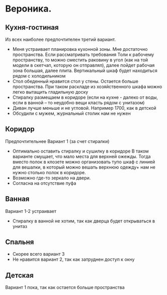 # Вероника.

## Кухня-гостиная

Из всех наиболее предпочтителен третий вариант.

- Меня устраивает планировка кухонной зоны. Мне достаточно пространства. Если
рассматривать требования Толи к рабочему пространству, то можно сместить
раковину в угол (как на той модели в скетчап, которую он отправлял), далее
пойдет рабочая зона большая, далее плита. Вертикальный шкаф будет находиться
рядом с холодильником
- Стол обеденный нравится стол у стены. Остается больше пространства. При таком
раскладе из хозяйственного шкафа можно легко вытащить гладильную доску
- Стиралку размещаем в коридоре (если на кухне - далеко от воды, если в
ванной – то неудобно вещи класть рядом с унитазом)
- Диван лучше меньше и не угловой. Например 1700, как в детской
- Обсудили с мужем, журнальный столик нам не нужен

## Коридор

Предпочтительнее Вариант 1 (за счет стиралки)

- Оптимально оставить стиралку и сушилку в коридоре В таком варианте смущает, что
мало места для верхней ожежды.  Тогда вместо полок в клозете можно организовать
тупо шкаф с линией для вешалки, в который можно вешать верхнюю одежду+ нам не
нужно столько полок в коридоре.
- Возможно где-то зеркало на двери.
- Согласна на отсутствие пуфа

## Ванная

Вариант 1-2 устраивает

- Стиралку в ванной не хотим, так как дверца будет открываться в унитаз

## Спальня

- Скорее всего вариант 3
- Не нравится вариант 2, так как затруднен доступ к окну

## Детская

Вариант 1 пока, так как остается больше пространства


